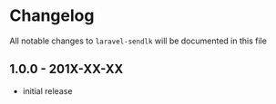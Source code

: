 # Changelog

All notable changes to `laravel-sendlk` will be documented in this file

## 1.0.0 - 201X-XX-XX

- initial release
